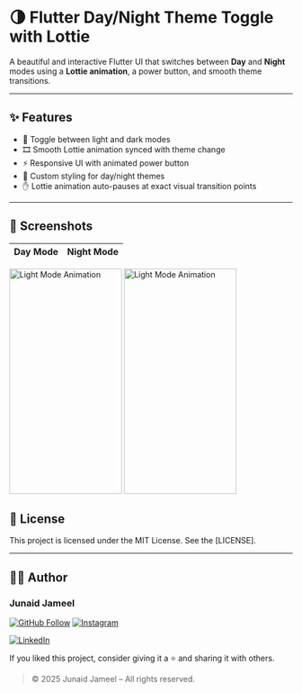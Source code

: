 # 🌗 Flutter Day/Night Theme Toggle with Lottie

A beautiful and interactive Flutter UI that switches between **Day** and **Night** modes using a **Lottie animation**, a power button, and smooth theme transitions.

---

## ✨ Features

- 🔄 Toggle between light and dark modes
- 🎞️ Smooth Lottie animation synced with theme change
- ⚡ Responsive UI with animated power button
- 🎨 Custom styling for day/night themes
- ✋ Lottie animation auto-pauses at exact visual transition points




---

## 📸 Screenshots

| Day Mode | Night Mode |
|----------|------------|

<img src="https://github.com/user-attachments/assets/e5267117-38c0-4a51-9be9-dc7255d480a0" width="200" height="400" alt="Light Mode Animation"/>

<img src="https://github.com/user-attachments/assets/f7d3894b-e49b-42bf-bb52-a4011905b488" width="200" height="400" alt="Light Mode Animation"/>



## 📜 License

This project is licensed under the MIT License. See the [LICENSE].

---

## 🧑‍💻 Author

### Junaid Jameel

<p align="left">
  <a href="https://github.com/JunaidJameel"><img src="https://img.shields.io/badge/GitHub-Follow-blue?logo=github" alt="GitHub Follow"/></a>
  <a href="https://www.instagram.com/junaid_jamel/?igsh=YW44MGk4OHQ5M2Mx"><img src="https://img.shields.io/badge/Instagram-Follow-e4405f?logo=instagram" alt="Instagram"/></a>

  <a href="https://www.linkedin.com/in/junaidjameel"><img src="https://img.shields.io/badge/LinkedIn-Connect-0077B5?logo=linkedin" alt="LinkedIn"/></a>
</p>

If you liked this project, consider giving it a ⭐ and sharing it with others.

> © 2025 Junaid Jameel – All rights reserved.

